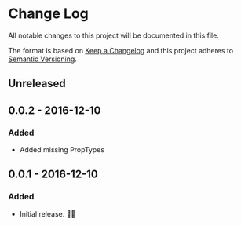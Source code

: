 # Change Log
All notable changes to this project will be documented in this file.

The format is based on [Keep a Changelog](http://keepachangelog.com/)
and this project adheres to [Semantic Versioning](http://semver.org/).

## Unreleased

## 0.0.2 - 2016-12-10
### Added
- Added missing PropTypes

## 0.0.1 - 2016-12-10
### Added
- Initial release. 👾👾
